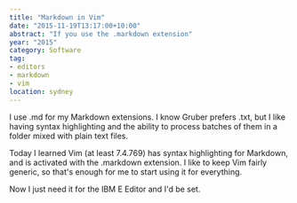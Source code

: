```yaml
---
title: "Markdown in Vim"
date: "2015-11-19T13:17:00+10:00"
abstract: "If you use the .markdown extension"
year: "2015"
category: Software
tag:
- editors
- markdown
- vim
location: sydney
---
```

I use .md for my Markdown extensions. I know Gruber prefers .txt, but I like having syntax highlighting and the ability to process batches of them in a folder mixed with plain text files.

Today I learned Vim (at least 7.4.769) has syntax highlighting for Markdown, and is activated with the .markdown extension. I like to keep Vim fairly generic, so that's enough for me to start using it for everything.

Now I just need it for the IBM E Editor and I'd be set.


